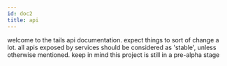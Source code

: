 ```yaml
---
id: doc2
title: api
---
```


welcome to the tails api documentation. expect things to sort of change a lot. all apis exposed by services should be considered as 'stable', unless otherwise mentioned. keep in mind this project is still in a pre-alpha stage
